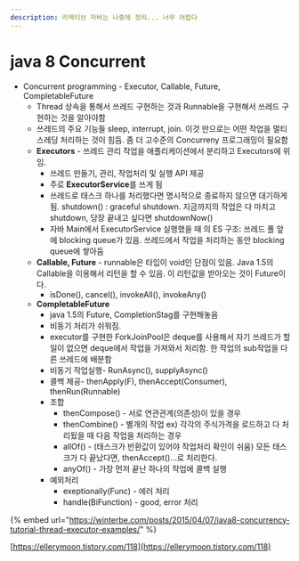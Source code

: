 ```yaml
---
description: 리액티브 자바는 나중에 정리... 너무 어렵다
---
```


# java 8 Concurrent

* Concurrent programming - Executor, Callable, Future, CompletableFuture
  * Thread 상속을 통해서 쓰레드 구현하는 것과 Runnable을 구현해서 쓰레드 구현하는 것을 알아야함
  * 쓰레드의 주요 기능들 sleep, interrupt, join. 이것 만으로는 어떤 작업을 멀티스레딩 처리하는 것이 힘듬. 좀 더 고수준의 Concurreny 프로그래밍이 필요함
  * **Executors** - 쓰레드 관리 작업을 애플리케이션에서 분리하고 Executors에 위임.
    * 쓰레드 만들기, 관리, 작업처리 및 실행 API 제공
    * 주로 **ExecutorService**를 쓰게 됨
    * 쓰레드로 태스크 하나를 처리했다면 명시적으로 종료하지 않으면 대기하게 됨. shutdown() : graceful shutdown. 지금까지의 작업은 다 마치고 shutdown, 당장 끝내고 싶다면 shutdownNow()
    * 자바 Main에서 ExecutorService 실행했을 때 의 ES 구조: 쓰레드 풀 앞에 blocking queue가 있음. 쓰레드에서 작업을 처리하는 동안 blocking queue에 쌓아둠
  * **Callable, Future** - runnable은 타입이 void인 단점이 있음. Java 1.5의 Callable을 이용해서 리턴을 할 수 있음. 이 리턴값을 받아오는 것이 Future이다.
    * isDone(), cancel(), invokeAll(), invokeAny()
  * **CompletableFuture**
    * java 1.5의 Future, CompletionStag를 구현해놓음
    * 비동기 처리가 쉬워짐.
    * executor를 구현한 ForkJoinPool은 deque를 사용해서 자기 쓰레드가 할일이 없으면 deque에서 작업을 가져와서 처리함. 한 작업의 sub작업을 다른 쓰레드에 배분함
    * 비동기 작업실행- RunAsync(), supplyAsync()
    * 콜백 제공- thenApply(F), thenAccept(Consumer), thenRun(Runnable)
    * 조합
      * thenCompose() - 서로 연관관계(의존성)이 있을 경우
      * thenCombine() - 별개의 작업 ex) 각각의 주식가격을 로드하고 다 처리됬을 때 다음 작업을 처리하는 경우
      * allOf() - (태스크가 반환값이 있어야 작업처리 확인이 쉬움) 모든 태스크가 다 끝났다면, thenAccept()…로 처리한다.
      * anyOf() - 가장 먼저 끝난 하나의 작업에 콜백 실행
    * 예외처리
      * exeptionally(Func) - 에러 처리
      * handle(BiFunction) - good, error 처리

{% embed url="https://winterbe.com/posts/2015/04/07/java8-concurrency-tutorial-thread-executor-examples/" %}

[https://ellerymoon.tistory.com/118](https://ellerymoon.tistory.com/118)
